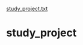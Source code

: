 [study_project.txt](https://github.com/josephsh97KIM/study_project/files/6970533/study_project.txt)
# study_project
